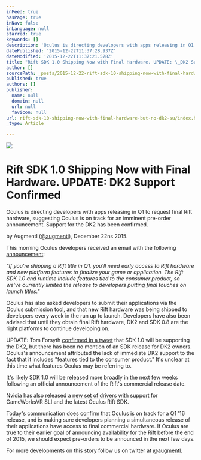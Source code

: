 ```yaml
---
inFeed: true
hasPage: true
inNav: false
inLanguage: null
starred: true
keywords: []
description: 'Oculus is directing developers with apps releasing in Q1 to request final Rift hardware, suggesting Oculus is on track for an imminent pre-order announcement. Support for the DK2 has also been confirmed.'
datePublished: '2015-12-22T11:37:28.937Z'
dateModified: '2015-12-22T11:37:21.578Z'
title: "Rift SDK 1.0 Shipping Now with Final Hardware. UPDATE: \_DK2 Support Confirmed"
author: []
sourcePath: _posts/2015-12-22-rift-sdk-10-shipping-now-with-final-hardware-but-no-dk2-su.md
published: true
authors: []
publisher:
  name: null
  domain: null
  url: null
  favicon: null
url: rift-sdk-10-shipping-now-with-final-hardware-but-no-dk2-su/index.html
_type: Article

---
```

![](https://s3-us-west-2.amazonaws.com/the-grid-img/p/78e3ea006e5e93e26f2cd29d3e917cb4175dfe60.jpg)

# Rift SDK 1.0 Shipping Now with Final Hardware. UPDATE:  DK2 Support Confirmed

Oculus is directing developers with apps releasing in Q1 to request final Rift hardware, suggesting Oculus is on track for an imminent pre-order announcement. Support for the DK2 has been confirmed.

by Augmentl ([@augmentl][0]), December 22ns 2015\.

This morning Oculus developers received an email with the following [announcement][1]:

_"If you're shipping a Rift title in Q1, you'll need early access to Rift hardware and new platform features to finalize your game or application. The Rift SDK 1.0 and runtime include features tied to the consumer product, so we've currently limited the release to developers putting final touches on launch titles."_

Oculus has also asked developers to submit their applications via the Oculus submission tool, and that new Rift hardware was being shipped to developers every week in the run up to launch. Developers have also been advised that until they obtain final Rift hardware, DK2 and SDK 0.8 are the right platforms to continue developing on. 

UPDATE: Tom Forsyth [confirmed in a tweet][2] that SDK 1.0 will be supporting the DK2, but there has been no mention of an SDK release for DK2 owners. Oculus's announcement attributed the lack of immediate DK2 support to the fact that it includes "features tied to the consumer product." It's unclear at this time what features Oculus may be referring to.  

It's likely SDK 1.0 will be released more broadly in the next few weeks following an official announcement of the Rift's commercial release date.

Nvidia has also released a [new set of drivers][3] with support for GameWorksVR SLI and the latest Oculus Rift SDK. 

Today's communication does confirm that Oculus is on track for a Q1 '16 release, and is making sure developers planning a simultaneous release of their applications have access to final commercial hardware. If Oculus are true to their earlier goal of announcing availability for the Rift before the end of 2015, we should expect pre-orders to be announced in the next few days. 

For more developments on this story follow us on twitter at [@augmentl][0].

[0]: http://twitter.com/augmentl
[1]: https://developer.oculus.com/blog/rift-sdk-1-0-shipping-to-developers-with-final-rift-hardware/
[2]: https://twitter.com/tom_forsyth/status/679185974237106176
[3]: http://www.geforce.co.uk/drivers/results/97063